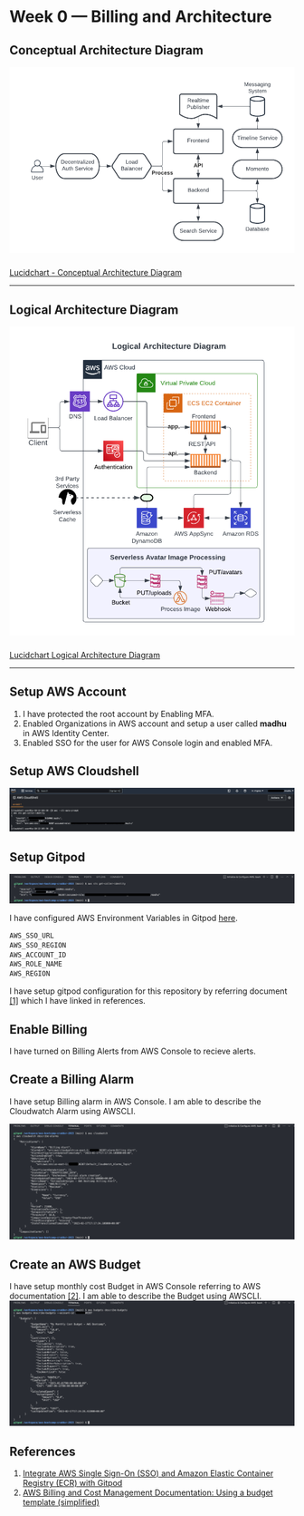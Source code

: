 # Week 0 — Billing and Architecture

## Conceptual Architecture Diagram
![Conceptual Architecture Diagram](https://github.com/madhusudhanbn/aws-bootcamp-cruddur-2023/blob/main/journal/assets/aws-bootcamp-cruddur-2023-conceptual-architecture-diagram.png)

###
[Lucidchart - Conceptual Architecture Diagram](https://lucid.app/lucidchart/2bf96275-cfe2-4990-bdcd-1ff2a3e3e9d7/edit?invitationId=inv_1b85adcd-02b5-4f51-9fdc-8fa51868fc71)

***

## Logical Architecture Diagram
![Logical Architecture Diagram](assets/aws-bootcamp-cruddur-2023-logical-architecture.png)

###
[Lucidchart Logical Architecture Diagram](https://lucid.app/lucidchart/c5049a3e-eeff-458e-a63b-a363c547e187/edit?viewport_loc=-81%2C-29%2C2048%2C1085%2C0_0&invitationId=inv_88f1477c-0ad5-4e3e-9db2-a0b179b3b578)

***

## Setup AWS Account
1. I have protected the root account by Enabling MFA.
2. Enabled Organizations in AWS account and setup a user called **madhu** in AWS Identity Center. 
3. Enabled SSO for the user for AWS Console login and enabled MFA. 

## Setup AWS Cloudshell
![Setup AWS Cloudshell](https://github.com/madhusudhanbn/aws-bootcamp-cruddur-2023/blob/main/journal/assets/aws-cloudshell-terminal.png)

## Setup Gitpod
![Setup Gitpod](https://github.com/madhusudhanbn/aws-bootcamp-cruddur-2023/blob/main/journal/assets/awscli-gitpod-terminal.png)

I have configured AWS Environment Variables in Gitpod [here](https://gitpod.io/user/variables).

```bash
AWS_SSO_URL 
AWS_SSO_REGION 
AWS_ACCOUNT_ID 
AWS_ROLE_NAME 
AWS_REGION
```
I have setup gitpod configuration for this repository by referring document [[1]](#references) which I have linked in references.

## Enable Billing
I have turned on Billing Alerts from AWS Console to recieve alerts.

## Create a Billing Alarm
I have setup Billing alarm in AWS Console. I am able to describe the Cloudwatch Alarm using AWSCLI.

![Billing Alarm](assets/awscli-cloudwatch-billing-alarm.png)


## Create an AWS Budget
I have setup monthly cost Budget in AWS Console referring to AWS documentation [[2]](#references). 
I am able to describe the Budget using AWSCLI. 
![Budgets](assets/awscli-describe-budgets.png)

## References

1. [Integrate AWS Single Sign-On (SSO) and Amazon Elastic Container Registry (ECR) with Gitpod](https://www.gitpod.io/guides/integrate-aws-cli-ecr)
2. [AWS Billing and Cost Management Documentation: Using a budget template (simplified)](https://docs.aws.amazon.com/cost-management/latest/userguide/budget-templates.html)
